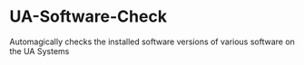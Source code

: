 UA-Software-Check
=================

Automagically checks the installed software versions of various software on the UA Systems
